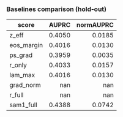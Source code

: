### Baselines comparison (hold-out)

| score | AUPRC | normAUPRC |
|---|---:|---:|
| z_eff | 0.4050 | 0.0185 |
| eos_margin | 0.4016 | 0.0130 |
| ps_grad | 0.3959 | 0.0035 |
| r_only | 0.4033 | 0.0157 |
| lam_max | 0.4016 | 0.0130 |
| grad_norm | nan | nan |
| r_full | nan | nan |
| sam1_full | 0.4388 | 0.0742 |